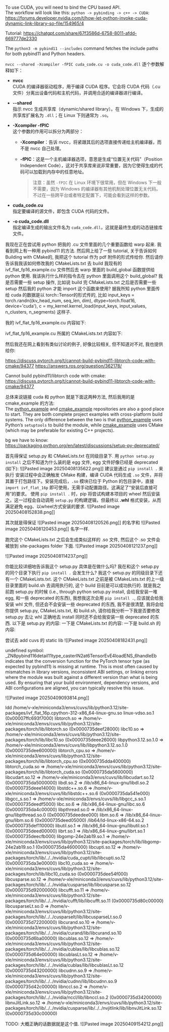 To use CUDA, you will need to bind the CPU based API.  
The workflow will look like this: `python -> pybinding -> c++ -> CUDA`: 
https://forums.developer.nvidia.com/t/how-let-python-invoke-cuda-dynamic-link-library-so-file/154965/4

Tutorial: https://chatgpt.com/share/67f3586d-6758-8011-afdd-669777de2330

The `python3 -m pybind11 --includes` command fetches the include paths for both pybind11 and Python headers.

`nvcc --shared -Xcompiler -fPIC cuda_code.cu -o cuda_code.dll`
逐个参数解释如下：

- **nvcc**  
    CUDA 的编译器驱动程序，用于编译 CUDA 程序。它会将 CUDA 代码（.cu 文件）分离出设备代码和主机代码，并调用合适的编译器进行编译。
    
- **--shared**  
    指示 nvcc 生成共享库（dynamic/shared library）。在 Windows 下，生成的共享库扩展名为 `.dll`；在 Linux 下则通常为 `.so`。
    
- **-Xcompiler -fPIC**  
    这个参数的作用可以拆分为两部分：
    
    - **-Xcompiler**：告诉 nvcc，将紧跟其后的选项直接传递给主机编译器，而不是 nvcc 自己处理。
        
    - **-fPIC**：这是一个主机编译器选项，意思是生成“位置无关代码”（Position Independent Code），这对于共享库来说非常重要，因为它使得生成的代码可以加载到内存中的任意地址。
        
        > 注意：虽然 `-fPIC` 在 Linux 环境下很常用，但在 Windows 下一般不需要，因为 Windows 的编译器有其他机制处理位置无关代码。不过在一些跨平台或者特定配置下，可能会看到这样的参数。
        
- **cuda_code.cu**  
    指定要编译的源文件，即包含 CUDA 代码的文件。
    
- **-o cuda_code.dll**  
    指定编译生成的输出文件名为 `cuda_code.dll`，这就是最终生成的动态链接库文件。



我现在正在尝试用 python 把我的 .cu 文件里面的几个重要函数给 warp 起来. 我看到网上有一种用 pybind11 的方法. 然后网上给了一些 tutorial, 关于告诉如何 Building with CMake的, 我把这个 tutorial 作为 pdf 附件的形式传给你. 然后请你告诉我我该如何修改我的 CMakeLists.txt 去 build 我现有的 ivf_flat_fp16_example.cu 文件然后去 warp 里面的 build_global 函数提供给 python 使用. 我该执行什么样的指令去在 python 里面调用这个 build_global? 我是否需要一些 setup 操作, 比如说 build 完  CMakeLists.txt 之后是否需要一些 setup 然后我的 python 才能 import 这个函数来使用? 据我所知 python 里面传给 cuda 的数据是以 torch::Tensor的形式传的, 比如 input_keys = torch.randn((kv_head_num, seq_len, dim), dtype=torch.float16, device='cuda'), c = my_kernel.kernel_load(input_keys, input_values, n_clusters, n_segments) 这样子.

我的 ivf_flat_fp16_example.cu 内容如下:

ivf_flat_fp16_example.cu 所属的 CMakeLists.txt 内容如下:
 
然后我还在网上看到有类似讨论的例子, 好像比较相关, 但不知道对不对, 我也提供给你:

https://discuss.pytorch.org/t/cannot-build-pybind11-libtorch-code-with-cmake/94377
https://answers.ros.org/question/362178/

Cannot build pybind11/libtorch code with cmake: 
https://discuss.pytorch.org/t/cannot-build-pybind11-libtorch-code-with-cmake/94377



总体来说链接 cuda 和 python 就是下面这两种方法, 然后我用的是 cmake_example 的方法: 
The [python_example](https://github.com/pybind/python_example) and [cmake_example](https://github.com/pybind/cmake_example) repositories are also a good place to start. They are both complete project examples with cross-platform build systems. The only difference between the two is that [python_example](https://github.com/pybind/python_example) uses Python’s `setuptools` to build the module, while [cmake_example](https://github.com/pybind/cmake_example) uses CMake (which may be preferable for existing C++ projects).

bg we have to know: https://packaging.python.org/en/latest/discussions/setup-py-deprecated/

首先得保证 setup.py 和 CMakeLists.txt 在同级目录下. 
用 `python setup.py install` 之后不知道为什么装的是 egg 文件, egg 文件好像已经是 deprecated (如下):
![[Pasted image 20250408135622.png]]
建议是通过 `pip install .` 来执行
安装过程中会正确触发 CMake 构建，编译 CUDA 代码生成 `.so` 文件，并将其置于打包路径下。安装完成后，`.so` 模块已位于 Python 的包目录中，直接 `import ivf_flat_16p` 即可使用，无需手动配置路径。这满足了“安装后直接可用”的要求。
使用 `pip install .` 时，pip 将尝试构建本项目的 wheel 然后安装之。这一过程会自动调用 `setup.py` 的构建逻辑，但最终以 **.whl** 格式安装，从而满足避免 egg、以wheel方式安装的要求.
![[Pasted image 20250408152838.png]]

其次就是得保证
![[Pasted image 20250408120526.png]]
的名字和
![[Pasted image 20250408120453.png]]
名字一样.

跑完这个 CMakeLists.txt 之后会生成类似这样的 .so 文件, 然后这个 .so 文件会被放到 site-packages folder 下面. 
![[Pasted image 20250408121237.png]]

![[Pasted image 20250408114237.png]]


你能比较详细地告诉我这个 setup.py 具体是在做什么吗? 我在和这个 setup.py 的同个目录下执行 `pip install .` 会发生什么? 我这个 setup.py 的同级目录下还有一个 CMakeLists.txt. 这个 CMakeLists.txt 之前是被 CMakeLists.txt 的上一级目录里面的 build.sh 去调用执行的, 这个 build 目前是可以成功执行的. 就是我之前跑 setup.py 的时候 (i.e., through python setup.py install, 会给我安装一堆egg, 和一些 deprecated 的东西), 我想我这次会用 `pip install .`, 应该就会给我安装 whl 文件, 但还会不会安装一些 deprecated 的东西, 我不是很清楚, 我将会给你提供 setup.py, CMakeLists.txt, 和 build.sh, 请你给我分析一下我是否要修改 setup.py 去让 whl 正确地去 install 同时还不会给我安装一些 deprecated 的东西. 
以下是 setup.py 的内容:
一下是 CMakeLists.txt 的内容:
一下是 build.sh 的内容:





尝试去 add cuvs 的 static lib
![[Pasted image 20250408182431.png]]



undefined symbol: _ZN8pybind116detail11type_casterIN2at6TensorEvE4loadENS_6handleEb
indicates that the conversion function for the PyTorch tensor type (as expected by pybind11) is missing at runtime. This is most often caused by mismatches in library versions, inconsistent ABI settings, or linking errors where the module was built against a different version than what is being used. By ensuring that your build environment, dependency versions, and ABI configurations are aligned, you can typically resolve this issue.

![[Pasted image 20250409093814.png]]



ldd /home/v-xle/miniconda3/envs/cuvs/lib/python3.12/site-packages/ivf_flat_16p.cpython-312-x86_64-linux-gnu.so
        linux-vdso.so.1 (0x00007ffc693f7000)
        libtorch.so => /home/v-xle/miniconda3/envs/cuvs/lib/python3.12/site-packages/torch/lib/libtorch.so (0x0000735deef28000)
        libc10.so => /home/v-xle/miniconda3/envs/cuvs/lib/python3.12/site-packages/torch/lib/libc10.so (0x0000735deee26000)
        libpython3.12.so.1.0 => /home/v-xle/miniconda3/envs/cuvs/lib/libpython3.12.so.1.0 (0x0000735dee600000)
        libtorch_cpu.so => /home/v-xle/miniconda3/envs/cuvs/lib/python3.12/site-packages/torch/lib/libtorch_cpu.so (0x0000735dda400000)
        libtorch_cuda.so => /home/v-xle/miniconda3/envs/cuvs/lib/python3.12/site-packages/torch/lib/libtorch_cuda.so (0x0000735da5600000)
        libcudart.so.12 => /home/v-xle/miniconda3/envs/cuvs/lib/libcudart.so.12 (0x0000735da5000000)
        libdl.so.2 => /lib/x86_64-linux-gnu/libdl.so.2 (0x0000735deee14000)
        libstdc++.so.6 => /home/v-xle/miniconda3/envs/cuvs/lib/libstdc++.so.6 (0x0000735da541e000)
        libgcc_s.so.1 => /home/v-xle/miniconda3/envs/cuvs/lib/libgcc_s.so.1 (0x0000735deedf5000)
        libc.so.6 => /lib/x86_64-linux-gnu/libc.so.6 (0x0000735da4c00000)
        libpthread.so.0 => /lib/x86_64-linux-gnu/libpthread.so.0 (0x0000735deedee000)
        libm.so.6 => /lib/x86_64-linux-gnu/libm.so.6 (0x0000735deed05000)
        /lib64/ld-linux-x86-64.so.2 (0x0000735def110000)
        libutil.so.1 => /lib/x86_64-linux-gnu/libutil.so.1 (0x0000735deed00000)
        librt.so.1 => /lib/x86_64-linux-gnu/librt.so.1 (0x0000735deecfb000)
        libgomp-24e2ab19.so.1 => /home/v-xle/miniconda3/envs/cuvs/lib/python3.12/site-packages/torch/lib/libgomp-24e2ab19.so.1 (0x0000735da4600000)
        libcupti.so.12 => /home/v-xle/miniconda3/envs/cuvs/lib/python3.12/site-packages/torch/lib/../../nvidia/cuda_cupti/lib/libcupti.so.12 (0x0000735da3e00000)
        libc10_cuda.so => /home/v-xle/miniconda3/envs/cuvs/lib/python3.12/site-packages/torch/lib/libc10_cuda.so (0x0000735dee54f000)
        libcusparse.so.12 => /home/v-xle/miniconda3/envs/cuvs/lib/python3.12/site-packages/torch/lib/../../nvidia/cusparse/lib/libcusparse.so.12 (0x0000735d92000000)
        libcufft.so.11 => /home/v-xle/miniconda3/envs/cuvs/lib/python3.12/site-packages/torch/lib/../../nvidia/cufft/lib/libcufft.so.11 (0x0000735d80c00000)
        libcusparseLt.so.0 => /home/v-xle/miniconda3/envs/cuvs/lib/python3.12/site-packages/torch/lib/../../cusparselt/lib/libcusparseLt.so.0 (0x0000735d72200000)
        libcurand.so.10 => /home/v-xle/miniconda3/envs/cuvs/lib/python3.12/site-packages/torch/lib/../../nvidia/curand/lib/libcurand.so.10 (0x0000735d6ba00000)
        libcublas.so.12 => /home/v-xle/miniconda3/envs/cuvs/lib/python3.12/site-packages/torch/lib/../../nvidia/cublas/lib/libcublas.so.12 (0x0000735d64e00000)
        libcublasLt.so.12 => /home/v-xle/miniconda3/envs/cuvs/lib/python3.12/site-packages/torch/lib/../../nvidia/cublas/lib/libcublasLt.so.12 (0x0000735d43200000)
        libcudnn.so.9 => /home/v-xle/miniconda3/envs/cuvs/lib/python3.12/site-packages/torch/lib/../../nvidia/cudnn/lib/libcudnn.so.9 (0x0000735d42c00000)
        libnccl.so.2 => /home/v-xle/miniconda3/envs/cuvs/lib/python3.12/site-packages/torch/lib/../../nvidia/nccl/lib/libnccl.so.2 (0x0000735d34200000)
        libnvJitLink.so.12 => /home/v-xle/miniconda3/envs/cuvs/lib/python3.12/site-packages/torch/lib/../../nvidia/cusparse/lib/../../nvjitlink/lib/libnvJitLink.so.12 (0x0000735d30c00000)
        



TODO:
大概正确的话数据就是这个值. 
![[Pasted image 20250409154212.png]]
